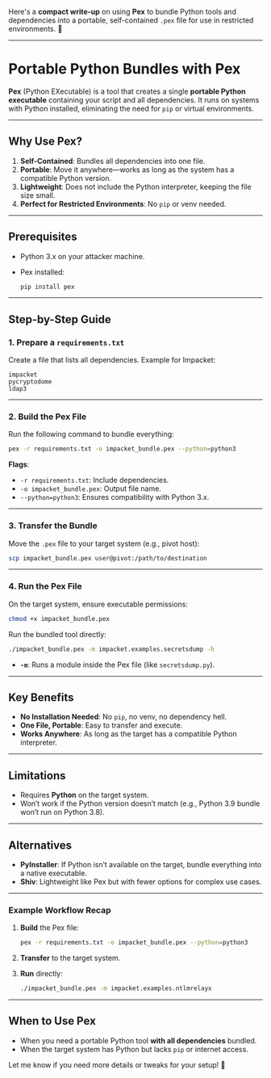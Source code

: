 Here's a **compact write-up** on using **Pex** to bundle Python tools and dependencies into a portable, self-contained `.pex` file for use in restricted environments. 🚀

---

# **Portable Python Bundles with Pex**

**Pex** (Python EXecutable) is a tool that creates a single **portable Python executable** containing your script and all dependencies. It runs on systems with Python installed, eliminating the need for `pip` or virtual environments.

---

## **Why Use Pex?**

1. **Self-Contained**: Bundles all dependencies into one file.
2. **Portable**: Move it anywhere—works as long as the system has a compatible Python version.
3. **Lightweight**: Does not include the Python interpreter, keeping the file size small.
4. **Perfect for Restricted Environments**: No `pip` or venv needed.

---

## **Prerequisites**

- Python 3.x on your attacker machine.
- Pex installed:
    
    ```bash
    pip install pex
    ```
    

---

## **Step-by-Step Guide**

### **1. Prepare a `requirements.txt`**

Create a file that lists all dependencies. Example for Impacket:

```text
impacket
pycryptodome
ldap3
```

---

### **2. Build the Pex File**

Run the following command to bundle everything:

```bash
pex -r requirements.txt -o impacket_bundle.pex --python=python3
```

**Flags**:

- `-r requirements.txt`: Include dependencies.
- `-o impacket_bundle.pex`: Output file name.
- `--python=python3`: Ensures compatibility with Python 3.x.

---

### **3. Transfer the Bundle**

Move the `.pex` file to your target system (e.g., pivot host):

```bash
scp impacket_bundle.pex user@pivot:/path/to/destination
```

---

### **4. Run the Pex File**

On the target system, ensure executable permissions:

```bash
chmod +x impacket_bundle.pex
```

Run the bundled tool directly:

```bash
./impacket_bundle.pex -m impacket.examples.secretsdump -h
```

- **`-m`**: Runs a module inside the Pex file (like `secretsdump.py`).

---

## **Key Benefits**

- **No Installation Needed**: No `pip`, no venv, no dependency hell.
- **One File, Portable**: Easy to transfer and execute.
- **Works Anywhere**: As long as the target has a compatible Python interpreter.

---

## **Limitations**

- Requires **Python** on the target system.
- Won’t work if the Python version doesn’t match (e.g., Python 3.9 bundle won’t run on Python 3.8).

---

## **Alternatives**

- **PyInstaller**: If Python isn’t available on the target, bundle everything into a native executable.
- **Shiv**: Lightweight like Pex but with fewer options for complex use cases.

---

### **Example Workflow Recap**

1. **Build** the Pex file:
    
    ```bash
    pex -r requirements.txt -o impacket_bundle.pex --python=python3
    ```
    
2. **Transfer** to the target system.
3. **Run** directly:
    
    ```bash
    ./impacket_bundle.pex -m impacket.examples.ntlmrelayx
    ```
    

---

## **When to Use Pex**

- When you need a portable Python tool **with all dependencies** bundled.
- When the target system has Python but lacks `pip` or internet access.

Let me know if you need more details or tweaks for your setup! 🚀